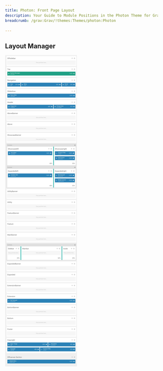 ```yaml
---
title: Photon: Front Page Layout
description: Your Guide to Module Positions in the Photon Theme for Grav
breadcrumb: /grav:Grav/!themes:Themes/photon:Photon

---
```


Layout Manager
-----

![positions](assets/outline_home.jpeg)

